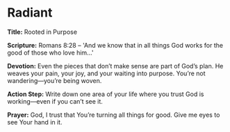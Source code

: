 # Radiant

**Title:** Rooted in Purpose

**Scripture:** Romans 8:28 – 'And we know that in all things God works for the good of those who love him...'

**Devotion:**
Even the pieces that don’t make sense are part of God’s plan. He weaves your pain, your joy, and your waiting into purpose. You’re not wandering—you’re being woven.

**Action Step:** Write down one area of your life where you trust God is working—even if you can’t see it.

**Prayer:**
God, I trust that You’re turning all things for good. Give me eyes to see Your hand in it.